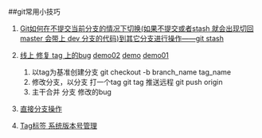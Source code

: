 ##git常用小技巧
1. [Git如何在不提交当前分支的情况下切换(如果不提交或者stash 就会出现切回master 会带上 dev 分支的代码)到其它分支进行操作——git stash](https://blog.csdn.net/AsheAndWine/article/details/79003270)
2. [线上 修复 tag 上的bug](https://blog.csdn.net/qq_32157851/article/details/95942657) [demo02](https://www.jianshu.com/p/a3bb6aa78228) [demo](https://blog.masterliu.net/git-retag/) [demo01](https://blog.leapmie.com/archives/152/)
   1. 以tag为基准创建分支 git checkout -b branch_name tag_name
   2. 修改分支，以分支 打一个tag  git tag <tagName>  推送远程 git push origin <tagName>
   3. 主干合并 分支 修改的bug
3. [直接分支操作](https://www.cnblogs.com/jswang/p/9044263.html)

4. [Tag标签 系统版本号管理](https://www.jianshu.com/p/aa74226b5965)